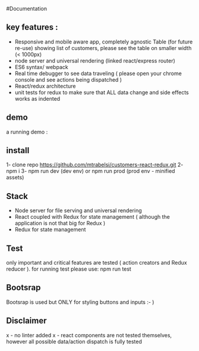 #Documentation

## key features :
- Responsive and mobile aware app, completely agnostic Table (for future re-use) showing list of customers,
please see the table on smaller width (< 1000px)
- node server and universal rendering (linked react/express router)
- ES6 syntax/ webpack
- Real time debugger to see data traveling ( please open your chrome console and see actions being dispatched )
- React/redux architecture
- unit tests for redux to make sure that ALL data change and side effects works as indented

## demo
a running demo :

 ## install

 1- clone repo https://github.com/mtrabelsi/customers-react-redux.git
 2- npm i
 3- npm run dev (dev env) or npm run prod (prod env -  minified assets)

 ## Stack
 - Node server for file serving and universal rendering
 - React coupled with Redux for state management ( although the application is not that big for Redux )
 - Redux for state management

 ## Test
 only important and critical features are tested ( action creators and Redux reducer ).
for running test please use:  npm run test

 ## Bootsrap
 Bootsrap is used but ONLY for styling buttons and inputs :- )


## Disclaimer

x - no linter added
x - react components are not tested themselves, however all possible data/action dispatch is fully tested
